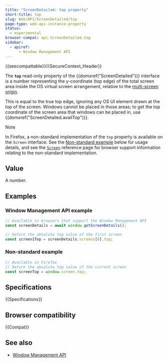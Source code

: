 ```yaml
---
title: "ScreenDetailed: top property"
short-title: top
slug: Web/API/ScreenDetailed/top
page-type: web-api-instance-property
status:
  - experimental
browser-compat: api.ScreenDetailed.top
sidebar:
  - apiref:
      - Window Management API
---
```


{{seecompattable}}{{SecureContext_Header}}

The **`top`** read-only property of the
{{domxref("ScreenDetailed")}} interface is a number representing the y-coordinate (top edge) of the total screen area inside the OS virtual screen arrangement, relative to the [multi-screen origin](/en-US/docs/Web/API/Window_Management_API/Multi-screen_origin).

This is equal to the true top edge, ignoring any OS UI element drawn at the top of the screen. Windows cannot be placed in those areas; to get the top coordinate of the screen area that windows can be placed in, use {{domxref("ScreenDetailed.availTop")}}.

> [!NOTE]
> In Firefox, a non-standard implementation of the `top` property is available on the `Screen` interface. See the [Non-standard example](#non-standard_example) below for usage details, and see the [`Screen`](/en-US/docs/Web/API/Screen#browser_compatibility) reference page for browser support information relating to the non-standard implementation.

## Value

A number.

## Examples

### Window Management API example

```js
// Available in browsers that support the Window Management API
const screenDetails = await window.getScreenDetails();

// Return the absolute top value of the first screen
const screen1Top = screenDetails.screens[0].top;
```

### Non-standard example

```js
// Available in Firefox
// Return the absolute top value of the current screen
const screenTop = window.screen.top;
```

## Specifications

{{Specifications}}

## Browser compatibility

{{Compat}}

## See also

- [Window Management API](/en-US/docs/Web/API/Window_Management_API)
